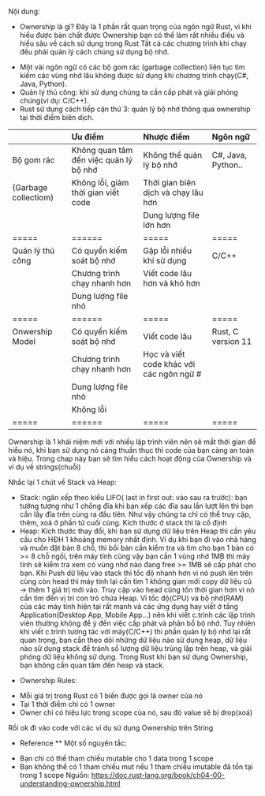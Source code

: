 Nội dung:

* Ownership là gì?
Đây là 1 phần rất quan trọng của ngôn ngữ Rust, vì khi hiểu được bản chất được Ownership bạn có thể làm rất nhiều điều và hiểu sâu về cách sử dụng trong Rust
Tất cả các chương trình khi chạy đều phải quản lý cách chúng sử dụng bộ nhớ.
- Một vài ngôn ngữ có các bộ gom rác (garbage collection) liên tục tìm kiếm các vùng nhớ lâu không được sử dụng khi chương trình chạy(C#, Java, Python).
- Quản lý thủ công: khi sử dụng chúng ta cần cấp phát và giải phóng chúng(ví dụ: C/C++).
- Rust sử dụng cách tiếp cận thứ 3: quản lý bộ nhớ thông qua ownership tại thời điểm biên dịch.

||Ưu điểm|Nhược điểm|Ngôn ngữ|
|:---------------------|:-------------------------------------------|:------------------------------------------|:-------------------------|
|Bộ gom rác|Không quan tâm đến việc quản lý bộ nhớ|Không thể quản lý bộ nhớ|  C#, Java, Python..|
|(Garbage collectiom)|Không lỗi, giảm thời gian viết code|Thời gian biên dịch và chạy lâu hơn|                          |
|||Dung lượng file lớn hơn||
|=====|======|=====|=====|
|Quản lý thủ công|Có quyển kiếm soát bộ nhớ|Gặp lỗi nhiều khi sử dụng|C/C++|
||   Chương trình chạy nhanh hơn|Viết code lâu hơn và khó hơn||
||   Dung lượng file nhỏ|||
|=====|======|=====|=====|
|     Onwership Model   |Có quyển kiếm soát bộ nhớ|  Viết code lâu|Rust, C version 11|
||   Chương trình chạy nhanh hơn|Học và viết code khác với các ngôn ngữ # ||
||   Dung lượng file nhỏ|||
||   Không lỗi|||
|=====|======|=====|=====|


Ownership là 1 khái niệm mới với nhiều lập trình viên nên sẽ mất thời gian để hiểu nó, khi bạn sử dụng nó càng thuần thục thì code của bạn càng an toàn và hiệu.
Trong chap này bạn sẽ tìm hiểu cách hoạt động của Ownership và ví dụ về strings(chuỗi)

Nhắc lại 1 chút về Stack và Heap:
- Stack: ngăn xếp theo kiểu LIFO( last in first out: vào sau ra trước): bạn tưởng tượng như 1 chồng đĩa khi bạn xếp các đĩa sau lần lượt lên thì bạn cần lấy đĩa trên cùng ra đầu tiên.
Như vậy chúng ta chỉ có thể truy cập, thêm, xoá ở phần tử cuối cùng.
Kích thước ở stack thì là cố định
- Heap: Kích thước thay đổi, khi bạn sử dụng dữ liệu trên Heap thì cần yêu cầu cho HĐH 1 khoảng memory nhất định.
Ví dụ khi bạn đi vào nhà hàng và muốn đặt bàn 8 chỗ, thì bồi bàn cần kiểm tra và tìm cho bạn 1 bàn có >= 8 chỗ ngồi, trên máy tính cũng vậy bạn cần 1 vùng nhớ 1MB thì máy tính sẽ kiểm tra xem có vùng nhớ nào đang free >= 1MB sẽ cấp phát cho bạn.
Khi Push dữ liệu vào stack thì tốc độ nhanh hơn vì nó push lên trên cùng còn head thì máy tính lại cần tìm 1 không gian mới copy dữ liệu cũ -> thêm 1 giá trị mới vào.
Truy cập vào head cũng tốn thời gian hơn vì nó cần tìm đến vị trí con trỏ chứa Heap.
Vì tốc độ(CPU) và bộ nhớ(RAM) của các máy tính hiện tại rất mạnh và các ứng dụng hay viết ở tầng Application(Desktop App, Mobile App...) nên khi viết c.trình các lập trình viên thường không để ý đến việc cấp phát và phân bổ bộ nhớ.
Tuy nhiên khi viết c.trình tương tác với máy(C/C++) thì phần quản lý bộ nhớ lại rất quan trọng, bạn cần theo dõi những dữ liệu nào sử dụng heap, dữ liệu nào sử dụng stack để tránh số lượng dữ liệu trùng lặp trên heap, và giải phóng dữ liệu không sử dụng.
Trong Rust khi bạn sử dụng Ownership, bạn không cần quan tâm đến heap và stack.

* Ownership Rules:
- Mỗi giá trị trong Rust có 1 biến được gọi là owner của nó
- Tại 1 thời điểm chỉ có 1 owner
- Owner chỉ có hiệu lực trong scope của nó, sau đó value sẽ bị drop(xoá)

Rồi ok đi vào code với các ví dụ sử dụng Ownership trên String

* Reference
** Một số nguyên tắc:
- Bạn chỉ có thể tham chiếu mutable cho 1 data trong 1 scope
- Bạn không thể có 1 tham chiếu mut nếu 1 tham chiếu imutable đã tồn tại trong 1 scope
Nguồn: https://doc.rust-lang.org/book/ch04-00-understanding-ownership.html